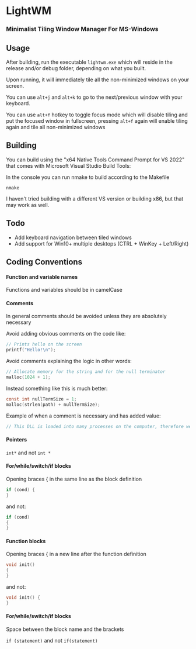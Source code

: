 # LightWM
### Minimalist Tiling Window Manager For MS-Windows

## Usage

After building, run the executable ```lightwm.exe``` which will reside in the release and/or debug folder, depending on what you built.

Upon running, it will immediately tile all the non-minimized windows on your screen.

You can use ```alt+j``` and ```alt+k``` to go to the next/previous window with your keyboard.

You can use ```alt+f``` hotkey to toggle focus mode which will disable tiling and put the focused window in fullscreen, pressing ```alt+f``` again will enable tiling again and tile all non-minimized windows

## Building

You can build using the "x64 Native Tools Command Prompt for VS 2022" that comes with Microsoft Visual Studio Build Tools:

In the console you can run nmake to build according to the Makefile

```nmake```

I haven't tried building with a different VS version or building x86, but that may work as well.

## Todo

- Add keyboard navigation between tiled windows
- Add support for Win10+ multiple desktops (CTRL + WinKey + Left/Right)

## Coding Conventions

#### Function and variable names

Functions and variables should be in camelCase

#### Comments

In general comments should be avoided unless they are absolutely necessary

Avoid adding obvious comments on the code like:
```c
// Prints hello on the screen
printf("Hello!\n");
```

Avoid comments explaining the logic in other words:
```c
// Allocate memory for the string and for the null terminator
malloc(1024 + 1);
```

Instead something like this is much better:
```c
const int nullTermSize = 1;
malloc(strlen(path) + nullTermSize);
```

Example of when a comment is necessary and has added value:
```c
// This DLL is loaded into many processes on the computer, therefore we need to keep the logic here as simple as possible to avoid slowing down the system
```

#### Pointers

```int*``` and not ```int *```

#### For/while/switch/if blocks

Opening braces { in the same line as the block definition

```c
if (cond) {
}
```

and not:

```c
if (cond)
{
}
```

#### Function blocks

Opening braces { in a new line after the function definition

```c
void init()
{
}
```

and not:

```c
void init() {
}
```

#### For/while/switch/if blocks

Space between the block name and the brackets

```if (statement)``` and not ```if(statement)```
